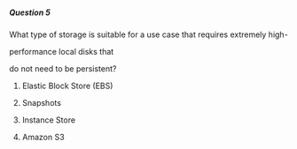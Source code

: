##### Question 5


What type of storage is suitable for a use case that requires extremely high-

performance local disks that


do not need to be persistent?


1. Elastic Block Store (EBS)

2. Snapshots

3. Instance Store

4. Amazon S3

